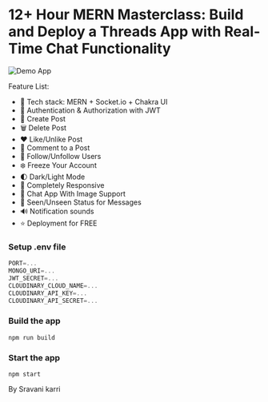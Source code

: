 # 12+ Hour MERN Masterclass: Build and Deploy a Threads App with Real-Time Chat Functionality

![Demo App](https://i.ibb.co/BnGdh10/Group-62.png)

Feature List:

-   🌟 Tech stack: MERN + Socket.io + Chakra UI
-   🎃 Authentication & Authorization with JWT
-   📝 Create Post
-   🗑️ Delete Post
-   ❤️ Like/Unlike Post
-   💬 Comment to a Post
-   👥 Follow/Unfollow Users
-   ❄️ Freeze Your Account
-   🌓 Dark/Light Mode
-   📱 Completely Responsive
-   💬 Chat App With Image Support
-   👀 Seen/Unseen Status for Messages
-   🔊 Notification sounds
-   ⭐ Deployment for FREE

### Setup .env file

```js
PORT=...
MONGO_URI=...
JWT_SECRET=...
CLOUDINARY_CLOUD_NAME=...
CLOUDINARY_API_KEY=...
CLOUDINARY_API_SECRET=...
```

### Build the app

```shell
npm run build
```

### Start the app

```shell
npm start
```
By Sravani karri
